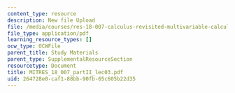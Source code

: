 ```yaml
---
content_type: resource
description: New file Upload
file: /media/courses/res-18-007-calculus-revisited-multivariable-calculus-fall-2011/264728e0caf188bb90fb65c605b22d35_MITRES_18_007_partII_lec03.pdf
file_type: application/pdf
learning_resource_types: []
ocw_type: OCWFile
parent_title: Study Materials
parent_type: SupplementalResourceSection
resourcetype: Document
title: MITRES_18_007_partII_lec03.pdf
uid: 264728e0-caf1-88bb-90fb-65c605b22d35
---
```

